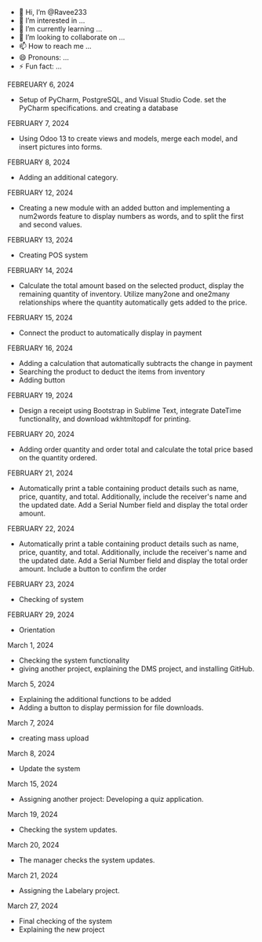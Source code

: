 - 👋 Hi, I’m @Ravee233
- 👀 I’m interested in ...
- 🌱 I’m currently learning ...
- 💞️ I’m looking to collaborate on ...
- 📫 How to reach me ...
- 😄 Pronouns: ...
- ⚡ Fun fact: ...

<!---
Ravee233/Ravee233 is a ✨ special ✨ repository because its `README.md` (this file) appears on your GitHub profile.
You can click the Preview link to take a look at your changes.
--->
FEBREUARY 6, 2024
- Setup of PyCharm, PostgreSQL, and Visual Studio Code. set the PyCharm specifications. and creating a database 

FEBRUARY 7, 2024
- Using Odoo 13 to create views and models, merge each model, and insert pictures into forms.

FEBRUARY 8, 2024
- Adding an additional category.

FEBRUARY 12, 2024
- Creating a new module with an added button and implementing a num2words feature to display numbers as words, and to split the first and second values.

FEBRUARY 13, 2024
- Creating POS system

FEBRUARY 14, 2024
-  Calculate the total amount based on the selected product, display the remaining quantity of inventory. Utilize many2one and one2many relationships where the quantity automatically gets added to the price.

FEBRUARY 15, 2024
- Connect the product to automatically display in payment
  
FEBRUARY 16, 2024
- Adding a calculation that automatically subtracts the change in payment
- Searching the product to deduct the items from inventory
- Adding button

FEBRUARY 19, 2024
- Design a receipt using Bootstrap in Sublime Text, integrate DateTime functionality, and download wkhtmltopdf for printing.

FEBRUARY 20, 2024
- Adding order quantity and order total and calculate the total price based on the quantity ordered.

FEBRUARY 21, 2024
- Automatically print a table containing product details such as name, price, quantity, and total. Additionally, include the receiver's name and the updated date. Add a Serial Number field and display the total order amount.

FEBRUARY 22, 2024
- Automatically print a table containing product details such as name, price, quantity, and total. Additionally, include the receiver's name and the updated date. Add a Serial Number field and display the total order amount. Include a button to confirm the order



FEBRUARY 23, 2024
- Checking of system

FEBRUARY 29, 2024
- Orientation

March 1, 2024
-  Checking the system functionality 
- giving another project, explaining the DMS project, and installing GitHub.

March 5, 2024
- Explaining the additional functions to be added
- Adding a button to display permission for file downloads.

March 7, 2024
- creating mass upload

March 8, 2024
- Update the system

March 15, 2024
- Assigning another project: Developing a quiz application.

March 19, 2024
- Checking the system updates.

March 20, 2024
- The manager checks the system updates.

March 21, 2024
- Assigning the Labelary project.

March 27, 2024
- Final checking of the system
- Explaining the new project



